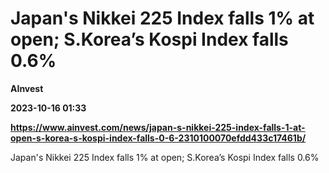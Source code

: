 # Japan's Nikkei 225 Index falls 1% at open; S.Korea’s Kospi Index falls 0.6%
**AInvest**

**2023-10-16 01:33**

**https://www.ainvest.com/news/japan-s-nikkei-225-index-falls-1-at-open-s-korea-s-kospi-index-falls-0-6-2310100070efdd433c17461b/**

Japan's Nikkei 225 Index falls 1% at open; S.Korea’s Kospi Index falls 0.6%